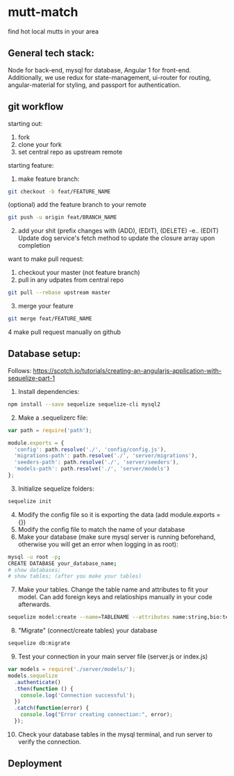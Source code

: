 # mutt-match
find hot local mutts in your area

## General tech stack:
Node for back-end, mysql for database, Angular 1 for front-end. 
Additionally, we use redux for state-management, ui-router for routing, angular-material for styling, and passport for authentication.

## git workflow
starting out:
1. fork
2. clone your fork
3. set central repo as upstream remote

starting feature:
1. make feature branch:
```bash
git checkout -b feat/FEATURE_NAME
```
(optional) add the feature branch to your remote
```bash
git push -u origin feat/BRANCH_NAME
```
2. add your shit (prefix changes with (ADD), (EDIT), (DELETE)
-e.. (EDIT) Update dog service's fetch method to update the closure array upon completion

want to make pull request:
1. checkout your master (not feature branch)
2. pull in any udpates from central repo
```bash
git pull --rebase upstream master
```
3. merge your feature
```bash
git merge feat/FEATURE_NAME
```
4 make pull request manually on github

## Database setup:
Follows: https://scotch.io/tutorials/creating-an-angularjs-application-with-sequelize-part-1
1. Install dependencies:
```bash
npm install --save sequelize sequelize-cli mysql2
```
2. Make a .sequelizerc file:
```javascript
var path = require('path');

module.exports = {
  'config': path.resolve('./', 'config/config.js'),
  'migrations-path': path.resolve('./', 'server/migrations'),
  'seeders-path': path.resolve('./', 'server/seeders'),
  'models-path': path.resolve('./', 'server/models')
};
```
3. Initialize sequelize folders:
```bash
sequelize init
```
4. Modify the config file so it is exporting the data (add module.exports = {})
5. Modify the config file to match the name of your database
6. Make your database (make sure mysql server is running beforehand, otherwise you will get an error when logging in as root):
```bash
mysql -u root -p;
CREATE DATABASE your_database_name;
# show databases;
# show tables; (after you make your tables)
```
7. Make your tables. Change the table name and attributes to fit your model. Can add foreign keys and relatioships manually in your code afterwards.
```bash
sequelize model:create --name=TABLENAME --attributes name:string,bio:text,count:integer --underscored
```
8. "Migrate" (connect/create tables) your database
```bash
sequelize db:migrate
```
9. Test your connection in your main server file (server.js or index.js)
```javascript
var models = require('./server/models/');
models.sequelize
  .authenticate()
  .then(function () {
    console.log('Connection successful');
  })
  .catch(function(error) {
    console.log("Error creating connection:", error);
  });
  ```
  10. Check your database tables in the mysql terminal, and run server to verify the connection.

## Deployment
